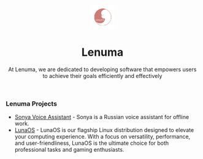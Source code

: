 <div align="center">
  <img src="https://raw.githubusercontent.com/Lenuma-inc/.github/main/profile/logo.png" width="64" alt="Lenuma logo"></img>
  <br/>
  <h1 align="center">Lenuma</h1>
  <p align="center">At Lenuma, we are dedicated to developing software that empowers users to achieve their goals efficiently and effectively </p>
</div>
<br />

### Lenuma Projects
- [Sonya Voice Assistant](https://github.com/Lenuma-inc/SonyaPy) - Sonya is a Russian voice assistant for offline work.
- [LunaOS](https://github.com/Lenuma-inc/LunaOS-ISO) - LunaOS is our flagship Linux distribution designed to elevate your computing experience. With a focus on versatility, performance, and user-friendliness, LunaOS is the ultimate choice for both professional tasks and gaming enthusiasts.
